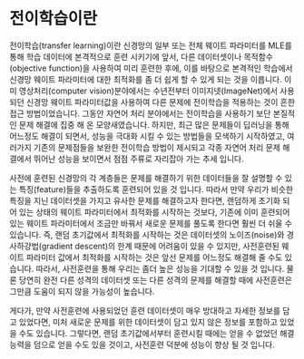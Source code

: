 # 전이학습이란

전이학습(transfer learning)이란 신경망의 일부 또는 전체 웨이트 파라미터를 MLE를 통해 학습 데이터에 본격적으로 훈련 시키기에 앞서, 다른 데이터셋이나 목적함수(objective function)을 사용하여 미리 훈련한 후에, 이를 바탕으로 본격적인 학습에서 신경망 웨이트 파라미터에 대한 최적화를 좀 더 쉽게 할 수 있게 되는 것을 이릅니다.  이미 영상처리(computer vision)분야에서는 수년전부터 이미지넷(ImageNet)에서 사용되던 신경망 웨이트 파라미터값을 사용하여 다른 문제에 전이학습을 적용하는 것이 흔한 접근 방법이었습니다. 그동안 자연어 처리 분야에서는 전이학습을 사용하기 보단 본질적인 문제 해결에 집중 해 온 모양새였습니다. 하지만, 최근 많은 문제들이 딥러닝을 통해 어느정도 해결이 되면서, 성능을 극대화 시킬 수 있는 방법들을 모색하기 시작하였고, 여러가지 기존의 문제점들을 보완한 전이학습 방법이 제시되고 각종 자연어 처리 문제 해결에서 뛰어난 성능을 보이면서 점점 주류로 자리잡아 가는 추세 입니다.

사전에 훈련된 신경망의 각 계층들은 문제를 해결하기 위한 데이터들을 잘 설명할 수 있는 특징(feature)들을 추출하도록 훈련되어 있을 것 입니다. 따라서 만약 우리가 비슷한 특징을 지닌 데이터셋을 가지고 유사한 문제를 해결하고자 한다면, 랜덤하게 초기화 되어 있는 상태의 웨이트 파라미터에서 최적화를 시작하는 것보다, 기존에 이미 훈련되어 있는 웨이트 파라미터에서 조금만 바꿔서 새로운 문제를 풀도록 한다면 훨씬 더 쉬울 수 있습니다. 즉, 랜덤 초기값에서 최적화를 시작하는 것은 데이터셋의 노이즈(noise)와 경사하강법(gradient descent)의 한계 때문에 어려움이 있을 수 있지만, 사전훈련된 웨이트 파라미터 값에서 최적화를 시작하는 것은 앞선 문제를 어느정도 해결해 줄 수도 있습니다. 따라서, 사전훈련을 통해 우리는 좀더 높은 성능을 기대할 수 있을 것 입니다. 물론 당연히 완전 다른 성격의 데이터셋 또는 다른 성격의 문제를 해결할 때에 사전훈련은 그만큼 도움이 되지 않을 가능성이 높습니다.

게다가, 만약 사전훈련에 사용되었던 훈련 데이터셋이 매우 방대하고 자세한 정보를 담고 있었다면, 미처 새로운 문제를 위한 데이터셋이 담고 있지 않은 정보를 포함하고 있었을 수도 있습니다. 그렇다면, 랜덤 초기값에서부터 훈련시킬 때에는 얻을 수 없었던 해결 능력을 덤으로 얻을 수도 있을 것이고, 사전훈련 덕분에 성능이 향상 될 것 입니다.
